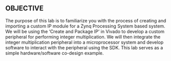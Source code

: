 ## OBJECTIVE
The purpose of this lab is to familiarize you with the process of creating and importing a custom
IP module for a Zynq Processing System based system. We will be using the ‘Create and Package IP’ in
Vivado to develop a custom peripheral for performing integer multiplication. We will then integrate the
integer multiplication peripheral into a microprocessor system and develop software to interact with the
peripheral using the SDK. This lab serves as a simple hardware/software co-design example.
